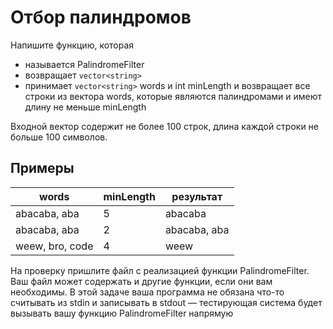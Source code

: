 # Отбор палиндромов

Напишите функцию, которая
- называется PalindromeFilter
- возвращает `vector<string>`
- принимает `vector<string>` words и int minLength и возвращает все строки из вектора words, которые являются палиндромами и имеют длину не меньше minLength

Входной вектор содержит не более 100 строк, длина каждой строки не больше 100 символов.
## Примеры

| **words**       | **minLength** | **результат** |
| --------------- | ------------- | ------------- |
| abacaba, aba    | 5             | abacaba       |
| abacaba, aba    | 2             | abacaba, aba  |
| weew, bro, code | 4             | weew          |

На проверку пришлите файл с реализацией функции PalindromeFilter. Ваш файл может содержать и другие функции, если они вам необходимы. В этой задаче ваша программа не обязана что-то считывать из stdin и записывать в stdout — тестирующая система будет вызывать вашу функцию PalindromeFilter напрямую